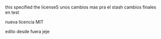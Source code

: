
this specified the licenseS
unos cambios mas pra el stash
cambios finales en test

nueva licencia MIT

edito desde fuera jeje
